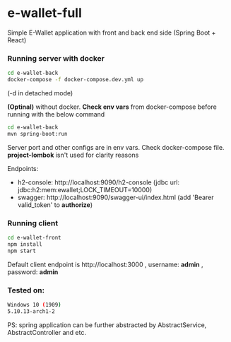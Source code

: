 # e-wallet-full
Simple E-Wallet application with front and back end side (Spring Boot + React)

### Running server with docker

```sh
cd e-wallet-back
docker-compose -f docker-compose.dev.yml up
```
(-d in detached mode)

**(Optinal)** without docker. **Check env vars** from docker-compose before running with the below command

```sh
cd e-wallet-back
mvn spring-boot:run
```
Server port and other configs are in env vars. Check docker-compose file. **project-lombok** isn't used for clarity reasons

Endpoints:
- h2-console: http://localhost:9090/h2-console (jdbc url: jdbc:h2:mem:ewallet;LOCK_TIMEOUT=10000)
- swagger: http://localhost:9090/swagger-ui/index.html (add 'Bearer valid_token' to **authorize**)

### Running client

```sh
cd e-wallet-front
npm install
npm start
```
Default client endpoint is http://localhost:3000 , username: **admin** , password: **admin**

### Tested on:

```sh
Windows 10 (1909)
5.10.13-arch1-2
```

PS: spring application can be further abstracted by AbstractService<T>, AbstractController<T> and etc. 
